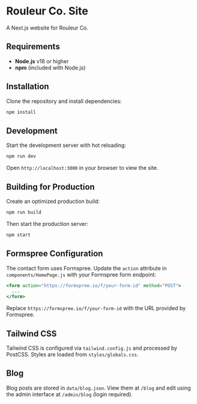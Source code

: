 # Rouleur Co. Site

A Next.js website for Rouleur Co.

## Requirements

- **Node.js** v18 or higher
- **npm** (included with Node.js)

## Installation

Clone the repository and install dependencies:

```bash
npm install
```

## Development

Start the development server with hot reloading:

```bash
npm run dev
```

Open `http://localhost:3000` in your browser to view the site.

## Building for Production

Create an optimized production build:

```bash
npm run build
```

Then start the production server:

```bash
npm start
```

## Formspree Configuration

The contact form uses Formspree. Update the `action` attribute in
`components/HomePage.js` with your Formspree form endpoint:

```jsx
<form action="https://formspree.io/f/your-form-id" method="POST">
  ...
</form>
```

Replace `https://formspree.io/f/your-form-id` with the URL provided by Formspree.

## Tailwind CSS

Tailwind CSS is configured via `tailwind.config.js` and processed by
PostCSS. Styles are loaded from `styles/globals.css`.


## Blog

Blog posts are stored in `data/blog.json`. View them at `/blog` and edit using the admin interface at `/admin/blog` (login required).
